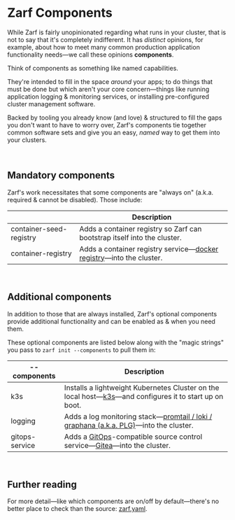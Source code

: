 # Zarf Components

While Zarf is fairly unopinionated regarding what runs in your cluster, that is not to say that it's completely indifferent. It has _distinct_ opinions, for example, about how to meet many common production application functionality needs&mdash;we call these opinions **components**.

Think of components as something like named capabilities.

They're intended to fill in the space _around_ your apps; to do things that must be done but which aren't your core concern&mdash;things like running application logging & monitoring services, or installing pre-configured cluster management software.

Backed by tooling you already know (and love) & structured to fill the gaps you don't want to have to worry over, Zarf's components tie together common software sets and give you an easy, _named_ way to get them into your clusters.

&nbsp;


## Mandatory components

Zarf's work necessitates that some components are "always on" (a.k.a. required & cannot be disabled). Those include:

|                   |Description|
|---                |---|
|container-seed-registry|Adds a container registry so Zarf can bootstrap itself into the cluster.|
|container-registry |Adds a container registry service&mdash;[docker registry](https://docs.docker.com/registry/)&mdash;into the cluster.|

&nbsp;


## Additional components

In addition to those that are always installed, Zarf's optional components provide additional functionality and can be enabled as & when you need them.

These optional components are listed below along with the "magic strings" you pass to `zarf init --components` to pull them in:

|--components       |Description|
|---                |---|
|k3s                |Installs a lightweight Kubernetes Cluster on the local host&mdash;[k3s](https://k3s.io/)&mdash;and configures it to start up on boot.|
|logging            |Adds a log monitoring stack&mdash;[promtail / loki / graphana (a.k.a. PLG)](https://github.com/grafana/loki)&mdash;into the cluster.|
|gitops-service     |Adds a [GitOps](https://www.cloudbees.com/gitops/what-is-gitops)-compatible source control service&mdash;[Gitea](https://gitea.io/en-us/)&mdash;into the cluster.|

&nbsp;

## Further reading

For more detail&mdash;like which components are on/off by default&mdash;there's no better place to check than the source: [zarf.yaml](../zarf.yaml).
